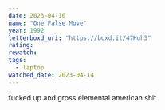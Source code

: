 ```yaml
---
date: 2023-04-16
name: "One False Move"
year: 1992
letterboxd_uri: "https://boxd.it/47Huh3"
rating: 
rewatch: 
tags:
  - laptop
watched_date: 2023-04-14
---
```


fucked up and gross elemental american shit.
